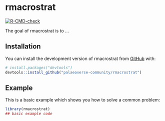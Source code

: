 
# rmacrostrat

<!-- badges: start -->
[![R-CMD-check](https://github.com/palaeoverse-community/rmacrostrat/actions/workflows/R-CMD-check.yaml/badge.svg)](https://github.com/palaeoverse-community/rmacrostrat/actions/workflows/R-CMD-check.yaml)
<!-- badges: end -->

The goal of rmacrostrat is to ...

## Installation

You can install the development version of rmacrostrat from [GitHub](https://github.com/) with:

``` r
# install.packages("devtools")
devtools::install_github("palaeoverse-community/rmacrostrat")
```

## Example

This is a basic example which shows you how to solve a common problem:

``` r
library(rmacrostrat)
## basic example code
```

